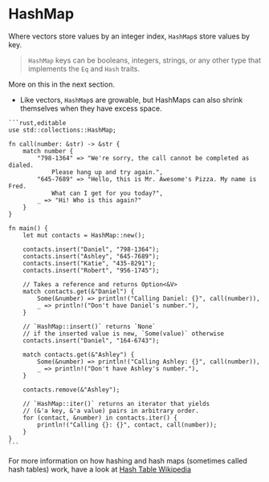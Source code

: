 # HashMap

Where vectors store values by an integer index, `HashMap`s store values by key.

> `HashMap` keys can be booleans, integers, strings,
> or any other type that implements the `Eq` and `Hash` traits.

More on this in the next section.

- Like vectors, `HashMap`s are growable, but HashMaps can also shrink themselves
  when they have excess space.

~~~admonish tip title="You can create a HashMap with a certain starting capacity using *HashMap::with_capacity(uint)*, or use *HashMap::new()* to get a HashMap with a default initial capacity (recommended)." collapsible=true
```rust,editable
use std::collections::HashMap;

fn call(number: &str) -> &str {
    match number {
        "798-1364" => "We're sorry, the call cannot be completed as dialed. 
            Please hang up and try again.",
        "645-7689" => "Hello, this is Mr. Awesome's Pizza. My name is Fred.
            What can I get for you today?",
        _ => "Hi! Who is this again?"
    }
}

fn main() { 
    let mut contacts = HashMap::new();

    contacts.insert("Daniel", "798-1364");
    contacts.insert("Ashley", "645-7689");
    contacts.insert("Katie", "435-8291");
    contacts.insert("Robert", "956-1745");

    // Takes a reference and returns Option<&V>
    match contacts.get(&"Daniel") {
        Some(&number) => println!("Calling Daniel: {}", call(number)),
        _ => println!("Don't have Daniel's number."),
    }

    // `HashMap::insert()` returns `None`
    // if the inserted value is new, `Some(value)` otherwise
    contacts.insert("Daniel", "164-6743");

    match contacts.get(&"Ashley") {
        Some(&number) => println!("Calling Ashley: {}", call(number)),
        _ => println!("Don't have Ashley's number."),
    }

    contacts.remove(&"Ashley"); 

    // `HashMap::iter()` returns an iterator that yields 
    // (&'a key, &'a value) pairs in arbitrary order.
    for (contact, &number) in contacts.iter() {
        println!("Calling {}: {}", contact, call(number)); 
    }
}
```
~~~

For more information on how hashing and hash maps
(sometimes called hash tables) work, have a look at
[Hash Table Wikipedia][wiki-hash]

[wiki-hash]: https://en.wikipedia.org/wiki/Hash_table
